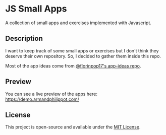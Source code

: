 # JS Small Apps

A collection of small apps and exercises implemented with Javascript.

## Description

I want to keep track of some small apps or exercises but I don't think they deserve their own repository. So, I decided to gather them inside this repo.

Most of the app ideas come from [@florinpop17's app-ideas repo](https://github.com/florinpop17/app-ideas).

## Preview

You can see a live preview of the apps here: https://demo.armandphilippot.com/

## License

This project is open-source and available under the [MIT License](./LICENSE).
